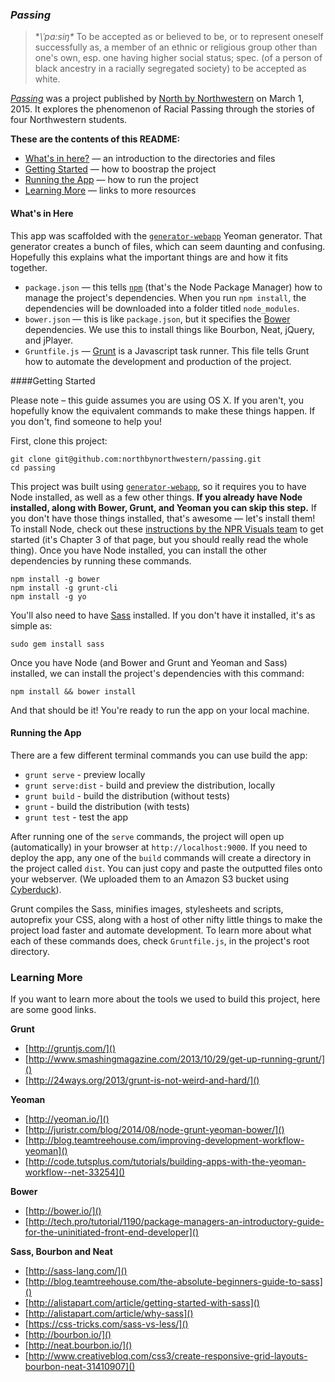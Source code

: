 ### *Passing*

> **\ˈpa:siŋ\** To be accepted as or believed to be, or to represent oneself successfully as, a member of an ethnic or religious group other than one's own, esp. one having higher social status; spec. (of a person of black ancestry in a racially segregated society) to be accepted as white.

[*Passing*](http://apps.northbynorthwestern.com/passing/) was a project published by [North by Northwestern](http://northbynorthwester.com) on March 1, 2015. It explores the phenomenon of Racial Passing through the stories of four Northwestern students.

**These are the contents of this README:**

* [What's in here?](#whats-in-here) — an introduction to the directories and files
* [Getting Started](#getting-started) — how to boostrap the project
* [Running the App](#whats-in-here) — how to run the project
* [Learning More](#bootstrap-the-project) — links to more resources


#### What's in Here

This app was scaffolded with the [`generator-webapp`](https://github.com/yeoman/generator-webapp) Yeoman generator. That generator creates a bunch of files, which can seem daunting and confusing. Hopefully this explains what the important things are and how it fits together.

  * `package.json` — this tells [`npm`](https://www.npmjs.com/) (that's the Node Package Manager) how to manage the project's dependencies. When you run `npm install`, the dependencies will be downloaded into a folder titled `node_modules`.
  * `bower.json` — this is like `package.json`, but it specifies the [Bower](http://bower.io/) dependencies. We use this to install things like Bourbon, Neat, jQuery, and jPlayer.
  * `Gruntfile.js` — [Grunt](http://gruntjs.com/) is a Javascript task runner. This file tells Grunt how to automate the development and production of the project.

####Getting Started

Please note – this guide assumes you are using OS X. If you aren't, you hopefully know the equivalent commands to make these things happen. If you don't, find someone to help you!

First, clone this project:

```shell
git clone git@github.com:northbynorthwestern/passing.git
cd passing
```

This project was built using [`generator-webapp`](https://github.com/yeoman/generator-webapp), so it requires you to have Node installed, as well as a few other things. **If you already have Node installed, along with Bower, Grunt, and Yeoman you can skip this step.** If you don't have those things installed, that's awesome — let's install them! To install Node, check out these [instructions by the NPR Visuals team](http://blog.apps.npr.org/2013/06/06/how-to-setup-a-developers-environment.html) to get started (it's Chapter 3 of that page, but you should really read the whole thing). Once you have Node installed, you can install the other dependencies by running these commands.

```shell
npm install -g bower
npm install -g grunt-cli
npm install -g yo
```

You'll also need to have [Sass](http://sass-lang.com/) installed. If you don't have it installed, it's as simple as:

```shell
sudo gem install sass
```

Once you have Node (and Bower and Grunt and Yeoman and Sass) installed, we can install the project's dependencies with this command:

```shell
npm install && bower install
```

And that should be it! You're ready to run the app on your local machine.

#### Running the App

There are a few different terminal commands you can use build the app:

* `grunt serve` - preview locally
* `grunt serve:dist` - build and preview the distribution, locally
* `grunt build` - build the distribution (without tests)
* `grunt` - build the distribution (with tests)
* `grunt test` - test the app

After running one of the `serve` commands, the project will open up (automatically) in your browser at `http://localhost:9000`. If you need to deploy the app, any one of the `build` commands will create a directory in the project called `dist`. You can just copy and paste the outputted files onto your webserver. (We uploaded them to an Amazon S3 bucket using [Cyberduck](https://cyberduck.io/?l=en)).

Grunt compiles the Sass, minifies images, stylesheets and scripts, autoprefix your CSS, along with a host of other nifty little things to make the project load faster and automate development. To learn more about what each of these commands does, check `Gruntfile.js`, in the project's root directory.

### Learning More

If you want to learn more about the tools we used to build this project, here are some good links.

**Grunt**

* [http://gruntjs.com/]()
* [http://www.smashingmagazine.com/2013/10/29/get-up-running-grunt/]()
* [http://24ways.org/2013/grunt-is-not-weird-and-hard/]()

**Yeoman**

* [http://yeoman.io/]()
* [http://juristr.com/blog/2014/08/node-grunt-yeoman-bower/]()
* [http://blog.teamtreehouse.com/improving-development-workflow-yeoman]()
* [http://code.tutsplus.com/tutorials/building-apps-with-the-yeoman-workflow--net-33254]()

**Bower**

* [http://bower.io/]()
* [http://tech.pro/tutorial/1190/package-managers-an-introductory-guide-for-the-uninitiated-front-end-developer]()

**Sass, Bourbon and Neat**
* [http://sass-lang.com/]()
* [http://blog.teamtreehouse.com/the-absolute-beginners-guide-to-sass]()
* [http://alistapart.com/article/getting-started-with-sass]()
* [http://alistapart.com/article/why-sass]()
* [https://css-tricks.com/sass-vs-less/]()
* [http://bourbon.io/]()
* [http://neat.bourbon.io/]()
* [http://www.creativebloq.com/css3/create-responsive-grid-layouts-bourbon-neat-31410907]()
